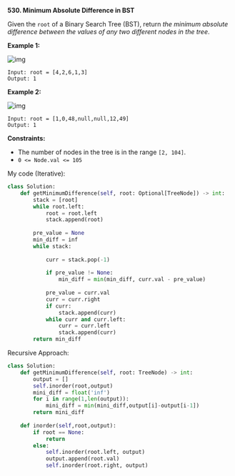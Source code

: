 **530. Minimum Absolute Difference in BST**

Given the `root` of a Binary Search Tree (BST), return *the minimum absolute difference between the values of any two different nodes in the tree*. 

**Example 1:**

![img](https://assets.leetcode.com/uploads/2021/02/05/bst1.jpg)

```
Input: root = [4,2,6,1,3]
Output: 1
```

**Example 2:**

![img](https://assets.leetcode.com/uploads/2021/02/05/bst2.jpg)

```
Input: root = [1,0,48,null,null,12,49]
Output: 1
```

**Constraints:**

- The number of nodes in the tree is in the range `[2, 104]`.
- `0 <= Node.val <= 105`



My code (Iterative):

```python
class Solution:
    def getMinimumDifference(self, root: Optional[TreeNode]) -> int:
        stack = [root]
        while root.left:
            root = root.left
            stack.append(root)
            
        pre_value = None
        min_diff = inf
        while stack:
            
            curr = stack.pop(-1)
            
            if pre_value != None:
                min_diff = min(min_diff, curr.val - pre_value)
                
            pre_value = curr.val
            curr = curr.right
            if curr:
                stack.append(curr)
            while curr and curr.left:
                curr = curr.left
                stack.append(curr)
        return min_diff
```

Recursive Approach:

```python
class Solution:
    def getMinimumDifference(self, root: TreeNode) -> int:
        output = []
        self.inorder(root,output)
        mini_diff = float('inf')
        for i in range(1,len(output)):
            mini_diff = min(mini_diff,output[i]-output[i-1])
        return mini_diff
        
    def inorder(self,root,output):
        if root == None:
            return 
        else:
            self.inorder(root.left, output)
            output.append(root.val)
            self.inorder(root.right, output)
```

